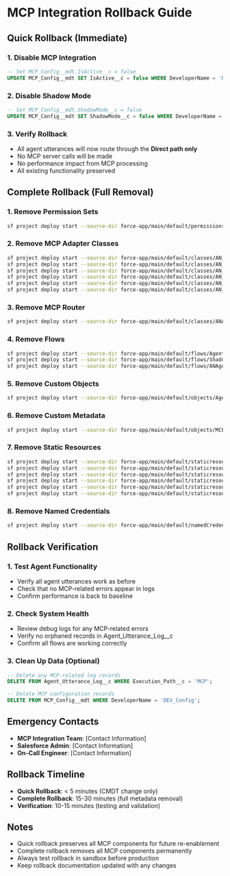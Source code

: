 # MCP Integration Rollback Guide

## Quick Rollback (Immediate)

### 1. Disable MCP Integration
```sql
-- Set MCP_Config__mdt.IsActive__c = false
UPDATE MCP_Config__mdt SET IsActive__c = false WHERE DeveloperName = 'DEV_Config';
```

### 2. Disable Shadow Mode
```sql
-- Set MCP_Config__mdt.ShadowMode__c = false
UPDATE MCP_Config__mdt SET ShadowMode__c = false WHERE DeveloperName = 'DEV_Config';
```

### 3. Verify Rollback
- All agent utterances will now route through the **Direct path only**
- No MCP server calls will be made
- No performance impact from MCP processing
- All existing functionality preserved

## Complete Rollback (Full Removal)

### 1. Remove Permission Sets
```bash
sf project deploy start --source-dir force-app/main/default/permissionsets/MCP_Integration.permissionset-meta.xml --delete-destructive
```

### 2. Remove MCP Adapter Classes
```bash
sf project deploy start --source-dir force-app/main/default/classes/AN_FuturePipeline_FromMCP.cls --delete-destructive
sf project deploy start --source-dir force-app/main/default/classes/AN_OpenPipeV3_FromMCP.cls --delete-destructive
sf project deploy start --source-dir force-app/main/default/classes/AN_KPI_FromMCP.cls --delete-destructive
sf project deploy start --source-dir force-app/main/default/classes/AN_SearchContent_FromMCP.cls --delete-destructive
sf project deploy start --source-dir force-app/main/default/classes/AN_SearchSME_FromMCP.cls --delete-destructive
sf project deploy start --source-dir force-app/main/default/classes/AN_Workflow_FromMCP.cls --delete-destructive
```

### 3. Remove MCP Router
```bash
sf project deploy start --source-dir force-app/main/default/classes/ANAgentUtteranceRouterViaMCP.cls --delete-destructive
```

### 4. Remove Flows
```bash
sf project deploy start --source-dir force-app/main/default/flows/AgentUtteranceRouterViaMCP_ShadowMode.flow-meta.xml --delete-destructive
sf project deploy start --source-dir force-app/main/default/flows/ShadowModeExecution.flow-meta.xml --delete-destructive
sf project deploy start --source-dir force-app/main/default/flows/ANAgentUtteranceLogger.flow-meta.xml --delete-destructive
```

### 5. Remove Custom Objects
```bash
sf project deploy start --source-dir force-app/main/default/objects/Agent_Utterance_Log__c --delete-destructive
```

### 6. Remove Custom Metadata
```bash
sf project deploy start --source-dir force-app/main/default/objects/MCP_Config__mdt --delete-destructive
```

### 7. Remove Static Resources
```bash
sf project deploy start --source-dir force-app/main/default/staticresources/SR_UAT_FuturePipeline.json --delete-destructive
sf project deploy start --source-dir force-app/main/default/staticresources/SR_UAT_OpenPipeV3.json --delete-destructive
sf project deploy start --source-dir force-app/main/default/staticresources/SR_UAT_KPI.json --delete-destructive
sf project deploy start --source-dir force-app/main/default/staticresources/SR_UAT_Workflow.json --delete-destructive
sf project deploy start --source-dir force-app/main/default/staticresources/SR_UAT_Content.json --delete-destructive
sf project deploy start --source-dir force-app/main/default/staticresources/SR_UAT_SME.json --delete-destructive
```

### 8. Remove Named Credentials
```bash
sf project deploy start --source-dir force-app/main/default/namedCredentials/MCP_Core.namedCredential-meta.xml --delete-destructive
```

## Rollback Verification

### 1. Test Agent Functionality
- Verify all agent utterances work as before
- Check that no MCP-related errors appear in logs
- Confirm performance is back to baseline

### 2. Check System Health
- Review debug logs for any MCP-related errors
- Verify no orphaned records in Agent_Utterance_Log__c
- Confirm all flows are working correctly

### 3. Clean Up Data (Optional)
```sql
-- Delete any MCP-related log records
DELETE FROM Agent_Utterance_Log__c WHERE Execution_Path__c = 'MCP';

-- Delete MCP configuration records
DELETE FROM MCP_Config__mdt WHERE DeveloperName = 'DEV_Config';
```

## Emergency Contacts

- **MCP Integration Team**: [Contact Information]
- **Salesforce Admin**: [Contact Information]
- **On-Call Engineer**: [Contact Information]

## Rollback Timeline

- **Quick Rollback**: < 5 minutes (CMDT change only)
- **Complete Rollback**: 15-30 minutes (full metadata removal)
- **Verification**: 10-15 minutes (testing and validation)

## Notes

- Quick rollback preserves all MCP components for future re-enablement
- Complete rollback removes all MCP components permanently
- Always test rollback in sandbox before production
- Keep rollback documentation updated with any changes